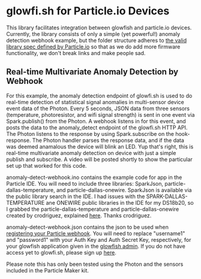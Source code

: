 # glowfi.sh for Particle.io Devices

This library facilitates integration between glowfish and particle.io devices.  Currently, the library consists of only a simple (yet powerful!) anomaly detection webhook example, but the folder structure adheres to [the valid library spec defined by Particle.io](https://github.com/spark/uber-library-example) so that as we do add more firmware functionality, we don't break links and make people sad.

## Real-time Multivariate Anomaly Detection by Webhook

For this example, the anomaly detection endpoint of glowfi.sh is used to do real-time detection of statistical signal anomalies in multi-sensor device event data of the Photon. Every 5 seconds, JSON data from three sensors (temperature, photoresistor, and wifi signal strength) is sent in one event via Spark.publish() from the Photon.  A webhook listens in for this event, and posts the data to the anomaly_detect endpoint of the glowfi.sh HTTP API.  The Photon listens to the response by using Spark.subscribe on the hook-response. The Photon handler parses the response data, and if the data was deemed anamalous the device will blink an LED. Yup that's right, this is real-time multivariate anomaly detection on device with just a simple publish and subscribe. A video will be posted shortly to show the particular set up that worked for this code.

anomaly-detect-webhook.ino contains the example code for app in the Particle IDE.  You will need to include three libraries: SparkJson, particle-dallas-temperature, and particle-dallas-onewire. SparkJson is available via the public library search in the IDE. I had issues with the SPARK-DALLAS-TEMPERATURE ane ONEWIRE public libraries in the IDE for my DS18b20, so I grabbed the particle-dallas-temperature and particle-dallas-onewire created by crodriguez, explained [here](https://community.particle.io/t/ds18b20-working-example/8068/20). Thanks crodriguez.

anomaly-detect-webhook.json contains the json to be used when [registering your Particle webhook](http://docs.particle.io/photon/webhooks/). You will need to replace "username1" and "password1" with your Auth Key and Auth Secret Key, respectively, for your glowfish application given in the [glowfish admin](https://api.glowfi.sh/admin/app/). If you do not have access yet to glowfi.sh, please sign up [here](https://glowfi.sh/beta/).

Please note this has only been tested using the Photon and the sensors included in the Particle Maker kit.





